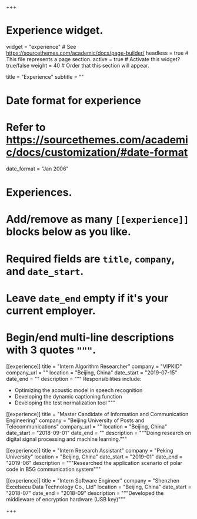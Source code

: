 +++
# Experience widget.
widget = "experience"  # See https://sourcethemes.com/academic/docs/page-builder/
headless = true  # This file represents a page section.
active = true  # Activate this widget? true/false
weight = 40  # Order that this section will appear.

title = "Experience"
subtitle = ""

# Date format for experience
#   Refer to https://sourcethemes.com/academic/docs/customization/#date-format
date_format = "Jan 2006"

# Experiences.
#   Add/remove as many `[[experience]]` blocks below as you like.
#   Required fields are `title`, `company`, and `date_start`.
#   Leave `date_end` empty if it's your current employer.
#   Begin/end multi-line descriptions with 3 quotes `"""`.
[[experience]]
  title = "Intern Algorithm Researcher"
  company = "VIPKID"
  company_url = ""
  location = "Beijing, China"
  date_start = "2019-07-15"
  date_end = ""
  description = """
  Responsibilities include:
  
  * Optimizing the acoustic model in speech recognition
  * Developing the dynamic captioning function
  * Developing the test normalization tool
  """

[[experience]]
  title = "Master Candidate of Information and Communication Engineering"
  company = "Beijing University of Posts and Telecommunications"
  company_url = ""
  location = "Beijing, China"
  date_start = "2018-09-01"
  date_end = ""
  description = """Doing research on digital signal processing and machine learning."""

[[experience]]
  title = "Intern Research Assistant"
  company = "Peking University"
  location = "Beijing, China"
  date_start = "2019-01"
  date_end = "2019-06"
  description = """Researched the application scenario of polar code in B5G communication system"""

[[experience]]
  title = "Intern Software Engineer"
  company = "Shenzhen Excelsecu Data Technology Co., Ltd"
  location = "Beijing, China"
  date_start = "2018-07"
  date_end = "2018-09"
  description = """Developed the middleware of encryption hardware (USB key)"""

+++
